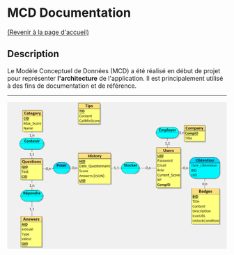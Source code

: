 # MCD Documentation
[(Revenir à la page d'accueil)](../README.md)



## Description

Le Modèle Conceptuel de Données (MCD) a été réalisé en début de projet pour représenter **l'architecture** de l'application. Il est principalement utilisé à des fins de documentation et de référence.

---
![MCD](/documentation/images/mcd.png)

